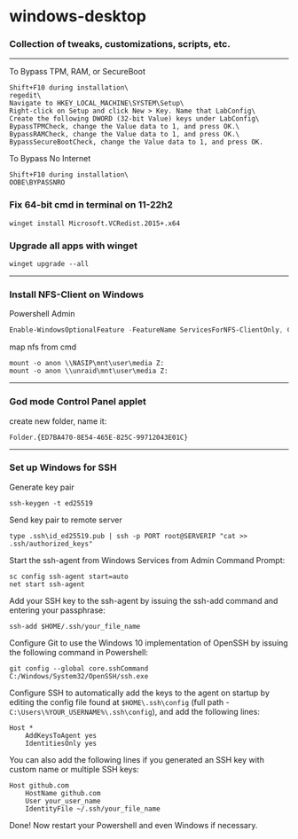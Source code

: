 # windows-desktop
### Collection of tweaks, customizations, scripts, etc.
---
To Bypass TPM, RAM, or SecureBoot
```
Shift+F10 during installation\
regedit\
Navigate to HKEY_LOCAL_MACHINE\SYSTEM\Setup\
Right-click on Setup and click New > Key. Name that LabConfig\
Create the following DWORD (32-bit Value) keys under LabConfig\
BypassTPMCheck, change the Value data to 1, and press OK.\
BypassRAMCheck, change the Value data to 1, and press OK.\
BypassSecureBootCheck, change the Value data to 1, and press OK.
```
To Bypass No Internet
```
Shift+F10 during installation\
OOBE\BYPASSNRO
```
### Fix 64-bit cmd in terminal on 11-22h2
```
winget install Microsoft.VCRedist.2015+.x64
```
### Upgrade all apps with winget
```
winget upgrade --all
```
---
### Install NFS-Client on Windows
Powershell Admin
```powershell
Enable-WindowsOptionalFeature -FeatureName ServicesForNFS-ClientOnly, ClientForNFS-Infrastructure -Online -NoRestart
```
map nfs from cmd
```
mount -o anon \\NASIP\mnt\user\media Z:
mount -o anon \\unraid\mnt\user\media Z:
```
---
### God mode Control Panel applet
create new folder, name it:
```
Folder.{ED7BA470-8E54-465E-825C-99712043E01C}
```
---
### Set up Windows for SSH
Generate key pair
```
ssh-keygen -t ed25519
```
Send key pair to remote server
```
type .ssh\id_ed25519.pub | ssh -p PORT root@SERVERIP "cat >> .ssh/authorized_keys"
```
Start the ssh-agent from Windows Services from Admin Command Prompt:  
```
sc config ssh-agent start=auto
net start ssh-agent
```
Add your SSH key to the ssh-agent by issuing the ssh-add command and entering your passphrase:  
```
ssh-add $HOME/.ssh/your_file_name
```

Configure Git to use the Windows 10 implementation of OpenSSH by issuing the following command in Powershell:  
```
git config --global core.sshCommand C:/Windows/System32/OpenSSH/ssh.exe
```  
Configure SSH to automatically add the keys to the agent on startup by editing the config file found at ```$HOME\.ssh\config``` (full path - ```C:\Users\%YOUR_USERNAME%\.ssh\config```), and add the following lines:
```
Host *
	AddKeysToAgent yes
	IdentitiesOnly yes
```
You can also add the following lines if you generated an SSH key with custom name or multiple SSH keys:
```
Host github.com
	HostName github.com
	User your_user_name
	IdentityFile ~/.ssh/your_file_name
```

Done! Now restart your Powershell and even Windows if necessary.
